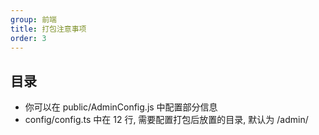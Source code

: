 ```yaml
---
group: 前端
title: 打包注意事项
order: 3
---
```


## 目录
- 你可以在 public/AdminConfig.js 中配置部分信息
- config/config.ts 中在 12 行, 需要配置打包后放置的目录, 默认为 /admin/
